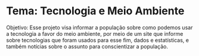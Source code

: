 # Tema: Tecnologia e Meio Ambiente

Objetivo: Esse projeto visa informar a população sobre como podemos usar a tecnologia a favor do meio ambiente, por meio de um site que informe sobre tecnologias que foram usados para esse fim, dados e estatísticas, e também notícias sobre o assunto para conscientizar a população.
